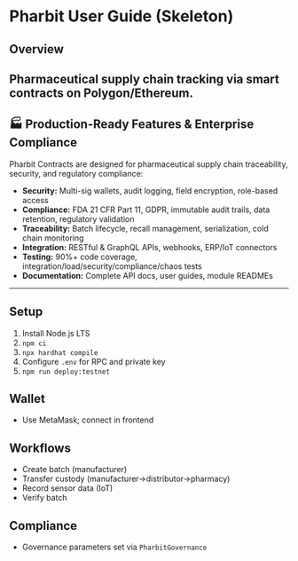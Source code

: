# Pharbit User Guide (Skeleton)

## Overview
Pharmaceutical supply chain tracking via smart contracts on Polygon/Ethereum.
---
## 🏭 Production-Ready Features & Enterprise Compliance

Pharbit Contracts are designed for pharmaceutical supply chain traceability, security, and regulatory compliance:

- **Security:** Multi-sig wallets, audit logging, field encryption, role-based access
- **Compliance:** FDA 21 CFR Part 11, GDPR, immutable audit trails, data retention, regulatory validation
- **Traceability:** Batch lifecycle, recall management, serialization, cold chain monitoring
- **Integration:** RESTful & GraphQL APIs, webhooks, ERP/IoT connectors
- **Testing:** 90%+ code coverage, integration/load/security/compliance/chaos tests
- **Documentation:** Complete API docs, user guides, module READMEs
---

## Setup
1. Install Node.js LTS
2. `npm ci`
3. `npx hardhat compile`
4. Configure `.env` for RPC and private key
5. `npm run deploy:testnet`

## Wallet
- Use MetaMask; connect in frontend

## Workflows
- Create batch (manufacturer)
- Transfer custody (manufacturer->distributor->pharmacy)
- Record sensor data (IoT)
- Verify batch

## Compliance
- Governance parameters set via `PharbitGovernance`